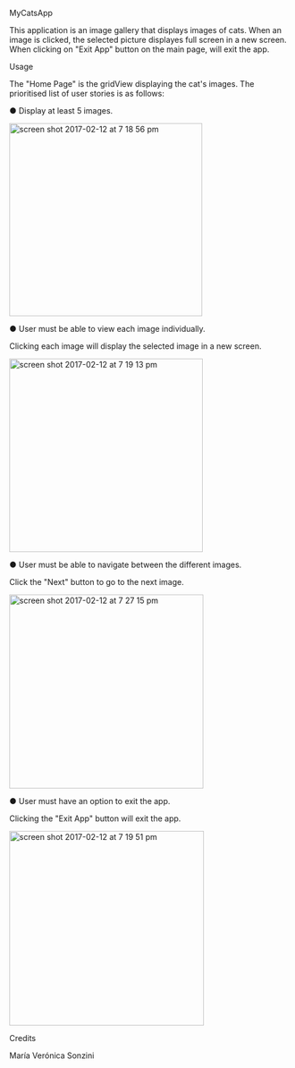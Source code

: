 MyCatsApp

This application is an image gallery that displays images of cats. When an image is clicked, the selected picture displayes full screen in a new screen. When clicking on "Exit App" button on the main page, will exit the app.

Usage

The "Home Page" is the gridView displaying the cat's images. 
The prioritised list of user stories is as follows:

● Display at least 5 images.

<img width="345" alt="screen shot 2017-02-12 at 7 18 56 pm" src="https://cloud.githubusercontent.com/assets/11363501/22865302/10dbf964-f159-11e6-86fb-23cb59ace2bf.png">

● User must be able to view each image individually.

Clicking each image will display the selected image in a new screen. 

<img width="346" alt="screen shot 2017-02-12 at 7 19 13 pm" src="https://cloud.githubusercontent.com/assets/11363501/22865307/28b6765e-f159-11e6-8bdb-5f688d35154d.png">

● User must be able to navigate between the different images.

Click the "Next" button to go to the next image. 

<img width="347" alt="screen shot 2017-02-12 at 7 27 15 pm" src="https://cloud.githubusercontent.com/assets/11363501/22865315/4ba97aee-f159-11e6-9561-5ee58c53a082.png">

● User must have an option to exit the app.

Clicking the "Exit App" button will exit the app.

<img width="348" alt="screen shot 2017-02-12 at 7 19 51 pm" src="https://cloud.githubusercontent.com/assets/11363501/22865316/57e0dfc8-f159-11e6-8239-caff3d98cbcc.png">

Credits

María Verónica Sonzini

